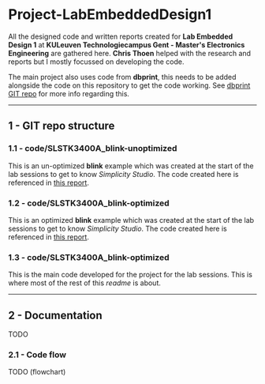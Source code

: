 # Project-LabEmbeddedDesign1

All the designed code and written reports created for **Lab Embedded Design 1** at **KULeuven Technologiecampus Gent - Master's Electronics Engineering** are gathered here. **Chris Thoen** helped with the research and reports but I mostly focussed on developing the code.

The main project also uses code from **dbprint**, this needs to be added alongside the code on this repository to get the code working. See [dbprint GIT repo](https://github.com/Fescron/dbprint) for more info regarding this.

------

## 1 - GIT repo structure

### 1.1 - code/SLSTK3400A_blink-unoptimized

This is an un-optimized **blink** example which was created at the start of the lab sessions to get to know *Simplicity Studio*. The code created here is referenced in [this report](doc/reports/EmbeddedDesign1-labo1-2-BrechtVanEeckhoudt-ChrisThoen.pdf).

### 1.2 - code/SLSTK3400A_blink-optimized

This is an optimized **blink** example which was created at the start of the lab sessions to get to know *Simplicity Studio*. The code created here is referenced in [this report](doc/reports/EmbeddedDesign1-labo1-2-BrechtVanEeckhoudt-ChrisThoen.pdf).

### 1.3 - code/SLSTK3400A_blink-optimized

This is the main code developed for the project for the lab sessions. This is where most of the rest of this *readme* is about.

------

## 2 - Documentation

TODO

### 2.1 - Code flow

TODO (flowchart)
